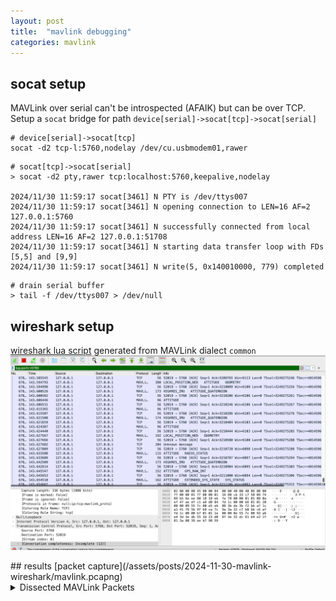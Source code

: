 ```yaml
---
layout: post
title:  "mavlink debugging"
categories: mavlink
---
```

## socat setup
MAVLink over serial can't be introspected (AFAIK) but can be over TCP.
Setup a `socat` bridge for path `device[serial]->socat[tcp]->socat[serial]`
```shell
# device[serial]->socat[tcp]
socat -d2 tcp-l:5760,nodelay /dev/cu.usbmodem01,rawer
```

```shell
# socat[tcp]->socat[serial]
> socat -d2 pty,rawer tcp:localhost:5760,keepalive,nodelay

2024/11/30 11:59:17 socat[3461] N PTY is /dev/ttys007
2024/11/30 11:59:17 socat[3461] N opening connection to LEN=16 AF=2 127.0.0.1:5760
2024/11/30 11:59:17 socat[3461] N successfully connected from local address LEN=16 AF=2 127.0.0.1:51708
2024/11/30 11:59:17 socat[3461] N starting data transfer loop with FDs [5,5] and [9,9]
2024/11/30 11:59:17 socat[3461] N write(5, 0x140010000, 779) completed
```

```shell
# drain serial buffer
> tail -f /dev/ttys007 > /dev/null
```

## wireshark setup
[wireshark lua script](/assets/lua/mavlink_2_common.lua) generated from MAVLink dialect `common`
![wireshark capturing and decoding MAVLink](/assets/posts/2024-11-30-mavlink-wireshark/wireshark-screenshot.png)

<link rel="stylesheet" href="/assets/css/highlightjs/idea.css">
<script src="/assets/js/highlight.min.js"></script>
<script src="/assets/js/json.min.js"></script>
## results
[packet capture](/assets/posts/2024-11-30-mavlink-wireshark/mavlink.pcapng)
<details><summary>Dissected MAVLink Packets</summary> <pre><code class="language-json"> {% include_relative mavlink-packet-dissection.json %} </code></pre> </details> <script>hljs.highlightAll()</script>



